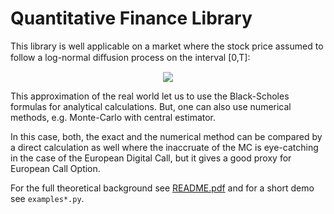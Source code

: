 # Quantitative Finance Library

This library is well applicable on a market where the stock price assumed to follow a log-normal diﬀusion process on the interval [0,T]:

<p align=center>
<img src="https://render.githubusercontent.com/render/math?math=S_t = S_t ( r dt %2B  \sigma d W_t ) .">
 </p>

This approximation of the real world let us to use the Black-Scholes formulas for analytical calculations. But, one can also use numerical methods, e.g. Monte-Carlo with central estimator.

In this case, both, the exact and the numerical method can be compared by a direct calculation as well where the inaccruate of the MC is eye-catching in the case of the European Digital Call, but it gives a good proxy for European Call Option.

For the full theoretical background see [README.pdf](README.pdf) and for a short demo see `examples*.py`.
